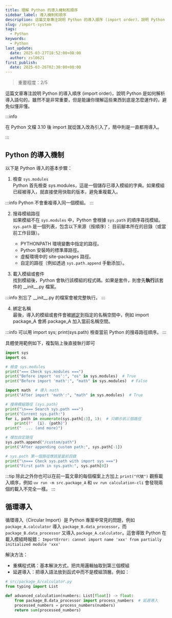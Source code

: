 ```yaml
---
title: 理解 Python 的導入機制和順序
sidebar_label: 導入機制和順序
description: 這篇文章專注說明 Python 的導入順序 (import order)，說明 Python 是如何解析導入語句的，雖然不是非常重要，但是能讓你理解這些東西到底是怎麼運作的，避免似懂非懂問題。
slug: /import-system
tags:
  - Python
keywords:
  - Python
last_update:
  date: 2025-03-27T18:52:00+08:00
  author: zsl0621
first_publish:
  date: 2025-03-26T02:30:00+08:00
---
```


> 重要程度：2/5

這篇文章專注說明 Python 的導入順序 (import order)，說明 Python 是如何解析導入語句的，雖然不是非常重要，但是能讓你理解這些東西到底是怎麼運作的，避免似懂非懂。

:::info

在 Python 文檔 3.10 後 import 就從匯入改為引入了，簡中則是一直都用導入。

:::

## Python 的導入機制

以下是 Python 導入的基本步驟：

1. 檢查 `sys.modules`  
Python 首先檢查 sys.modules，這是一個儲存已導入模組的字典。如果模組已經被導入，就直接使用快取的版本，避免重複載入。

:::info
Python 不會重複導入同一個模組。
:::

2. 搜尋模組路徑  
如果模組不在 `sys.modules` 中，Python 會根據 `sys.path` 的順序尋找模組。`sys.path` 是一個列表，包含以下來源（按順序）：
目前腳本所在的目錄（或當前工作目錄）。

   - PYTHONPATH 環境變數中指定的路徑。
   - Python 安裝時的標準庫路徑。
   - 虛擬環境中的 site-packages 路徑。
   - 自定的路徑（例如透過 `sys.path.append` 手動添加）。

3. 載入模組或套件  
找到模組後，Python 會執行該模組的程式碼。如果是套件，則會先**執行**該套件的 \_\_init\_\_.py 檔案。

:::info
別忘了 \_\_init\_\_.py 的檔案會被完整執行。
:::

4. 綁定名稱  
最後，導入的模組或套件會被[綁定](https://docs.python.org/zh-cn/3.13/reference/executionmodel.html)到指定的名稱空間中，例如 import package_A 會將 package_A 加入當前名稱空間。

:::info
可以用 import sys; print(sys.path) 檢查當前 Python 的搜尋路徑順序。
:::

具體使用範例如下，複製貼上後直接執行即可

```py
import sys
import os

# 檢查 sys.modules
print("=== Check sys.modules ===")
print("Before import 'os':", "os" in sys.modules)  # True
print("Before import 'math':", "math" in sys.modules)  # False

import math  # 導入 math
print("After import 'math':", "math" in sys.modules)  # True

# 搜尋模組路徑 (sys.path)
print("\n=== Search sys.path ===")
print("Current sys.path:")
for i, path in enumerate(sys.path[:3], 1):  # 只顯示前三個路徑
    print(f"  {i}. {path}")
print("  ... (and more)")

# 增加自定路徑
sys.path.append("/custom/path")
print("After appending custom path:", sys.path[-1])

# sys.path 第一個路徑應該是當前目錄
print("\n=== Check sys.path with import sys ===")
print("First path in sys.path:", sys.path[0])
```

:::tip
除此之外你也可以在前一篇文章的每個檔案上方加上 `print("代號")` 觀察載入順序，例如 `uv run -m src.package_A` 和 `uv run calculation-cli` 會發現兩個的載入不完全一樣。
:::

## 循環導入

循環導入（Circular Import）是 Python 專案中常見的問題，例如 `package_A.calculator` 導入 `package_B.data_processor`，而 `package_B.data_processor` 又導入 `package_A.calculator`。這會導致 Python 在載入模組時報錯：
`ImportError: cannot import name 'xxx' from partially initialized module 'xxx'`

解決方法：

- 重構程式碼：基本解決方式，把共用邏輯抽取到第三個模組
- 延遲導入：把導入語法放到函式中而不是模組頂層。例如：

```py
# src/package_A/calculator.py
from typing import List

def advanced_calculation(numbers: List[float]) -> float:
    from package_B.data_processor import process_numbers  # 延遲導入
    processed_numbers = process_numbers(numbers)
    return sum(processed_numbers)
```
